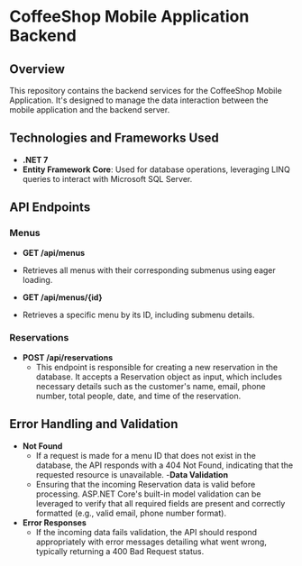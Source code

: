 # CoffeeShop Mobile Application Backend
## Overview

This repository contains the backend services for the CoffeeShop Mobile Application. It's designed to manage the data interaction between the mobile application and the backend server.

## Technologies and Frameworks Used
- **.NET 7**
- **Entity Framework Core**: Used for database operations, leveraging LINQ queries to interact with Microsoft SQL Server.

## API Endpoints
### Menus

- **GET /api/menus**
 - Retrieves all menus with their corresponding submenus using eager loading.

- **GET /api/menus/{id}**
- Retrieves a specific menu by its ID, including submenu details.
  
### Reservations
- **POST /api/reservations**
   - This endpoint is responsible for creating a new reservation in the database. It accepts a Reservation object as input, which includes necessary details such as the customer's name, email, phone number, total people, date, and time of the reservation.

## Error Handling and Validation
- **Not Found**
  -  If a request is made for a menu ID that does not exist in the database, the API responds with a 404 Not Found, indicating that the requested resource is unavailable.
-**Data Validation**
  - Ensuring that the incoming Reservation data is valid before processing. ASP.NET Core's built-in model validation can be leveraged to verify that all required fields are present and correctly formatted (e.g., valid email, phone number format).
- **Error Responses**
  -  If the incoming data fails validation, the API should respond appropriately with error messages detailing what went wrong, typically returning a 400 Bad Request status.
